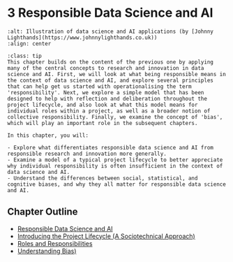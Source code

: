 # 3 Responsible Data Science and AI

```{image} /images/illustrations/ai.png
:alt: Illustration of data science and AI applications (by [Johnny Lighthands](https://www.johnnylighthands.co.uk))
:align: center
```

```{admonition} Summary
:class: tip
This chapter builds on the content of the previous one by applying many of the central concepts to research and innovation in data science and AI. First, we will look at what being responsible means in the context of data science and AI, and explore several principles that can help get us started with operationalising the term 'responsibility'. Next, we explore a simple model that has been designed to help with reflection and deliberation throughout the project lifecycle, and also look at what this model means for individual roles within a project, as well as a broader notion of collective responsibility. Finally, we examine the concept of 'bias', which will play an important role in the subsequent chapters.
```

```{admonition} Learning Objectives
In this chapter, you will:

- Explore what differentiates responsible data science and AI from responsible research and innovation more generally.
- Examine a model of a typical project lifecycle to better appreciate why individual responsibility is often insufficient in the context of data science and AI.
- Understand the differences between social, statistical, and cognitive biases, and why they all matter for responsible data science and AI.
```

## Chapter Outline

- [Responsible Data Science and AI](responsible_ds.md)
- [Introducing the Project Lifecycle (A Sociotechnical Approach)](project_lifecycle.md)
- [Roles and Responsibilities](roles_responsibility.md)
- [Understanding Bias)](understanding_bias.md)

